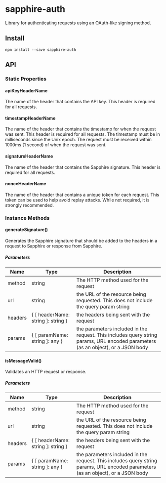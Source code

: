 # sapphire-auth
Library for authenticating requests using an OAuth-like signing method.

## Install
```
npm install --save sapphire-auth
```

## API

### Static Properties

#### apiKeyHeaderName
The name of the header that contains the API key.  This header is required for all requests.

#### timestampHeaderName
The name of the header that contains the timestamp for when the request was sent. This header is required for all requests.  The timestamp must be in milliseconds since the Unix epoch.  The request must be received within 1000ms (1 second) of when the request was sent.

#### signatureHeaderName
The name of the header that contains the Sapphire signature.  This header is required for all requests.

#### nonceHeaderName
The name of the header that contains a unique token for each request.  This token can be used to help avoid replay attacks.  While not required, it is strongly recommended.

### Instance Methods

#### generateSignature()
Generates the Sapphire signature that should be added to the headers in a request to Sapphire or response from Sapphire.

##### Parameters
| Name | Type | Description |
|------|------|-------------|
| method | string | The HTTP method used for the request |
| url | string | the URL of the resource being requested.  This does not include the query param string |
| headers | { [ headerName: string ]: string } | the headers being sent with the request |
| params | { [ paramName: string ]: any } | the parameters included in the request.  This includes query string params, URL encoded parameters (as an object), or a JSON body |

#### isMessageValid()
Validates an HTTP request or response.

##### Parameters
| Name | Type | Description |
|------|------|-------------|
| method | string | The HTTP method used for the request |
| url | string | the URL of the resource being requested.  This does not include the query param string |
| headers | { [ headerName: string ]: string } | the headers being sent with the request |
| params | { [ paramName: string ]: any } | the parameters included in the request.  This includes query string params, URL encoded parameters (as an object), or a JSON body |

